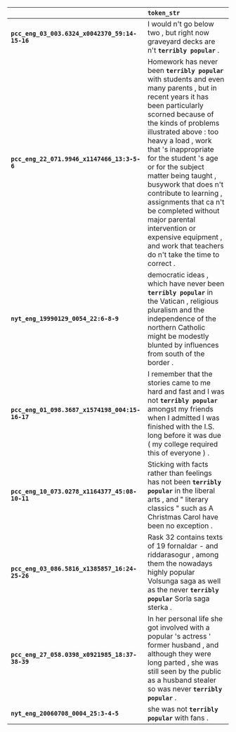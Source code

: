 |                                                 | `token_str`                                                                                                                                                                                                                                                                                                                                                                                                                                                                                                               |
|:------------------------------------------------|:--------------------------------------------------------------------------------------------------------------------------------------------------------------------------------------------------------------------------------------------------------------------------------------------------------------------------------------------------------------------------------------------------------------------------------------------------------------------------------------------------------------------------|
| **`pcc_eng_03_003.6324_x0042370_59:14-15-16`**  | I would n't go below two , but right now graveyard decks are n't __``terribly popular``__ .                                                                                                                                                                                                                                                                                                                                                                                                                               |
| **`pcc_eng_22_071.9946_x1147466_13:3-5-6`**     | Homework has never been __``terribly popular``__ with students and even many parents , but in recent years it has been particularly scorned because of the kinds of problems illustrated above : too heavy a load , work that 's inappropriate for the student 's age or for the subject matter being taught , busywork that does n't contribute to learning , assignments that ca n't be completed without major parental intervention or expensive equipment , and work that teachers do n't take the time to correct . |
| **`nyt_eng_19990129_0054_22:6-8-9`**            | democratic ideas , which have never been __``terribly popular``__ in the Vatican , religious pluralism and the independence of the northern Catholic might be modestly blunted by influences from south of the border .                                                                                                                                                                                                                                                                                                   |
| **`pcc_eng_01_098.3687_x1574198_004:15-16-17`** | I remember that the stories came to me hard and fast and I was not __``terribly popular``__ amongst my friends when I admitted I was finished with the I.S. long before it was due ( my college required this of everyone ) .                                                                                                                                                                                                                                                                                             |
| **`pcc_eng_10_073.0278_x1164377_45:08-10-11`**  | Sticking with facts rather than feelings has not been __``terribly popular``__ in the liberal arts , and " literary classics " such as A Christmas Carol have been no exception .                                                                                                                                                                                                                                                                                                                                         |
| **`pcc_eng_03_086.5816_x1385857_16:24-25-26`**  | Rask 32 contains texts of 19 fornaldar - and riddarasogur , among them the nowadays highly popular Volsunga saga as well as the never __``terribly popular``__ Sorla saga sterka .                                                                                                                                                                                                                                                                                                                                        |
| **`pcc_eng_27_058.0398_x0921985_18:37-38-39`**  | In her personal life she got involved with a popular 's actress ' former husband , and although they were long parted , she was still seen by the public as a husband stealer so was never __``terribly popular``__ .                                                                                                                                                                                                                                                                                                     |
| **`nyt_eng_20060708_0004_25:3-4-5`**            | she was not __``terribly popular``__ with fans .                                                                                                                                                                                                                                                                                                                                                                                                                                                                          |
